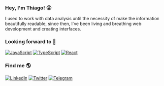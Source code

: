 ### Hey, I'm Thiago! 😜
I used to work with data analysis until the necessity of make the information beautifully readable, since then, I've been living and breathing web development and creating interfaces.

### Looking forward to 🚀
[![JavaScript](https://img.shields.io/badge/JavaScript-323330?style=flat&logo=javascript&logoColor=F7DF1E)](#) [![TypeScript](https://img.shields.io/badge/TypeScript-007ACC?style=flat&logo=typescript&logoColor=white)](#) [![React](https://img.shields.io/badge/React-20232A?style=flat&logo=react&logoColor=61DAFB)](#) 

### Find me 🌎
 [![LinkedIn](https://img.shields.io/badge/thiagohflima-%230077B5.svg?style=flat&logo=linkedin&logoColor=white)](https://www.linkedin.com/in/thiagohflima) [![Twitter](https://img.shields.io/badge/@thiagohfl-%231DA1F2.svg?style=flat&logo=Twitter&logoColor=white)](https://twitter.com/thiagohfl) [![Telegram](https://img.shields.io/badge/@thiagohfl-2CA5E0?style=flat&logo=telegram&logoColor=white)](#)
